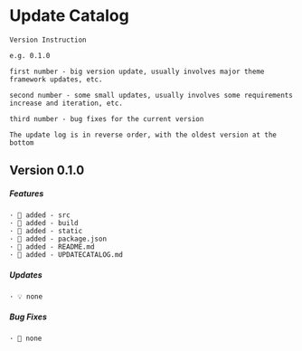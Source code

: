 # Update Catalog
```
Version Instruction

e.g. 0.1.0

first number - big version update, usually involves major theme framework updates, etc.

second number - some small updates, usually involves some requirements increase and iteration, etc.

third number - bug fixes for the current version

The update log is in reverse order, with the oldest version at the bottom
```

## Version 0.1.0
##### Features
```
· 🌟 added - src
· 🌟 added - build
· 🌟 added - static
· 🌟 added - package.json
· 🌟 added - README.md
· 🌟 added - UPDATECATALOG.md
```

##### Updates
```
· 💡 none
```

##### Bug Fixes
```
· 🐞 none
```
